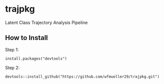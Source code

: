 # trajpkg
Latent Class Trajectory Analysis Pipeline

## How to Install
Step 1: 
```
install.packages("devtools")
```
Step 2:
```
devtools::install_github("https://github.com/wfmueller29/trajpkg.git")
```

